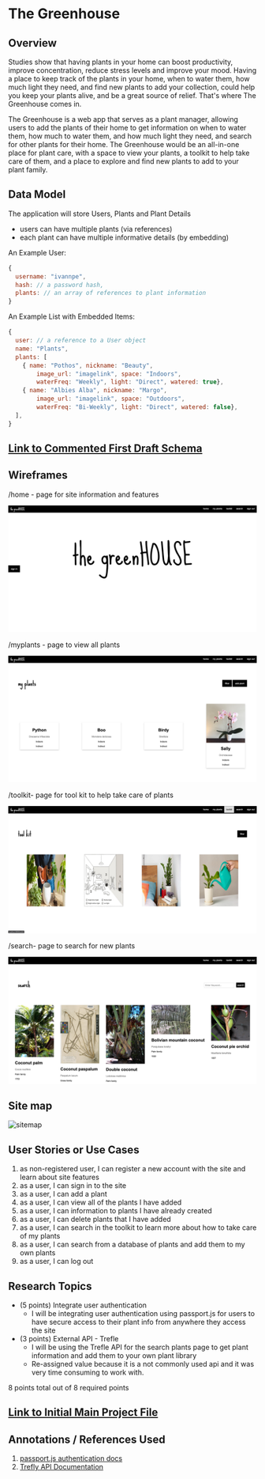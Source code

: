 # The Greenhouse 

## Overview

Studies show that having plants in your home can boost productivity, improve concentration, reduce stress levels and improve your mood. Having a place to keep track of the plants in your home, when to water them, how much light they need, and find new plants to add your collection, could help you keep your plants alive, and be a great source of relief. That's where The Greenhouse comes in.  

The Greenhouse is a web app that serves as a plant manager, allowing users to add the plants of their home to get information on when to water them, how much to water them, and how much light they need, and search for other plants for their home. The Greenhouse would be an all-in-one place for plant care, with a space to view your plants, a toolkit to help take care of them, and a place to explore and find new plants to add to your plant family.


## Data Model


The application will store Users, Plants and Plant Details

* users can have multiple plants (via references)
* each plant can have multiple informative details (by embedding)


An Example User:

```javascript
{
  username: "ivannpe",
  hash: // a password hash,
  plants: // an array of references to plant information
}
```

An Example List with Embedded Items:

```javascript
{
  user: // a reference to a User object
  name: "Plants",
  plants: [
    { name: "Pothos", nickname: "Beauty",    
        image_url: "imagelink", space: "Indoors", 
        waterFreq: "Weekly", light: "Direct", watered: true},  
    { name: "Albies Alba", nickname: "Margo",    
        image_url: "imagelink", space: "Outdoors", 
        waterFreq: "Bi-Weekly", light: "Direct", watered: false},
  ],
}
```


## [Link to Commented First Draft Schema](db.js) 


## Wireframes

/home - page for site information and features

![home](documentation/home.png)

/myplants - page to view all plants

![myplants](documentation/myplants.png)

/toolkit- page for tool kit to help take care of plants

![tool kit](documentation/toolkit.png)  

/search- page to search for new plants

![search](documentation/search.png)

## Site map


![sitemap](documentation/sitemap.png)

## User Stories or Use Cases


1. as non-registered user, I can register a new account with the site and learn about site features
2. as a user, I can sign in to the site
3. as a user, I can add a plant
4. as a user, I can view all of the plants I have added
5. as a user, I can information to plants I have already created
6. as a user, I can delete plants that I have added  
7. as a user, I can search in the toolkit to learn more about how to take care of my plants  
8. as a user, I can search from a database of plants and add them to my own plants  
9. as a user, I can log out

## Research Topics

* (5 points) Integrate user authentication
    * I will be integrating user authentication using passport.js for users to have secure access to their plant info from anywhere they access the site
* (3 points) External API - Trefle
    * I will be using the Trefle API for the search plants page to get plant information and add them to your own plant library
    * Re-assigned value because it is a not commonly used api and it was very time consuming to work with.

8 points total out of 8 required points 


## [Link to Initial Main Project File](app.js) 


## Annotations / References Used


1. [passport.js authentication docs](http://passportjs.org/docs)
2. [Trefly API Documentation](https://docs.trefle.io/)  